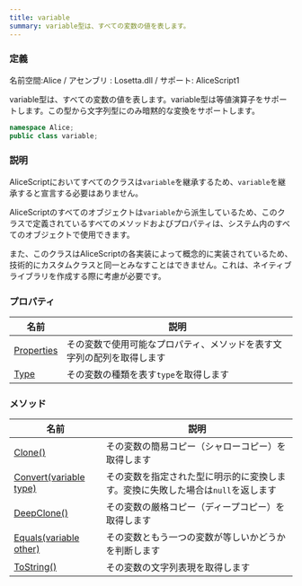 ```yaml
---
title: variable
summary: variable型は、すべての変数の値を表します。
---
```

### 定義
名前空間:Alice / アセンブリ : Losetta.dll / サポート: AliceScript1

variable型は、すべての変数の値を表します。variable型は等値演算子をサポートします。この型から文字列型にのみ暗黙的な変換をサポートします。

```cs title="AliceScript"
namespace Alice;
public class variable;
```

### 説明
AliceScriptにおいてすべてのクラスは`variable`を継承するため、`variable`を継承すると宣言する必要はありません。

AliceScriptのすべてのオブジェクトは`variable`から派生しているため、このクラスで定義されているすべてのメソッドおよびプロパティは、システム内のすべてのオブジェクトで使用できます。

また、このクラスはAliceScriptの各実装によって概念的に実装されているため、技術的にカスタムクラスと同一とみなすことはできません。これは、ネイティブライブラリを作成する際に考慮が必要です。

### プロパティ
|名前|説明|
|---|---|
|[Properties](./properties.md)|その変数で使用可能なプロパティ、メソッドを表す文字列の配列を取得します|
|[Type](./type.md)|その変数の種類を表す`type`を取得します|

### メソッド
|名前|説明|
|---|---|
|[Clone()](./clone.md)|その変数の簡易コピー（シャローコピー）を取得します|
|[Convert(variable type)](./convert.md)|その変数を指定された型に明示的に変換します。変換に失敗した場合は`null`を返します|
|[DeepClone()](./deepclone.md)|その変数の厳格コピー（ディープコピー）を取得します|
|[Equals(variable other)](./equals.md)|その変数ともう一つの変数が等しいかどうかを判断します|
|[ToString()](./tostring.md)|その変数の文字列表現を取得します|
